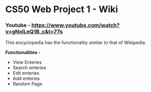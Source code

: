 # CS50 Web Project 1 - Wiki

### Youtube - https://www.youtube.com/watch?v=gNxlLeQ1B_c&t=77s

This encyclopedia has the functionality similar to that of Wikipedia. 

**Functionalities -**
  * View Enteries
  * Search enteries
  * Edit enteries
  * Add enteries
  * Random Page
  
  
